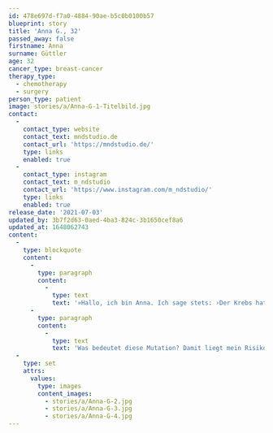 ```yaml
---
id: 478e697d-f7a0-4884-90ae-b5c0b0100b57
blueprint: story
title: 'Anna G., 32'
passed_away: false
firstname: Anna
surname: Güttler
age: 32
cancer_type: breast-cancer
therapy_type:
  - chemotherapy
  - surgery
person_type: patient
image: stories/a/Anna-G-1-Titelbild.jpg
contact:
  -
    contact_type: website
    contact_text: mndstudio.de
    contact_url: 'https://mndstudio.de/'
    type: links
    enabled: true
  -
    contact_type: instagram
    contact_text: m_ndstudio
    contact_url: 'https://www.instagram.com/m_ndstudio/'
    type: links
    enabled: true
release_date: '2021-07-03'
updated_by: 3b7f2d63-0aed-4ba3-824c-3b1650cef8a6
updated_at: 1648062743
content:
  -
    type: blockquote
    content:
      -
        type: paragraph
        content:
          -
            type: text
            text: '»Hallo, ich bin Anna. Ich sage stets: ›Der Krebs hat mir viel genommen, aber mehr noch geschenkt.‹ 2017 erhielt ich meine Erstdiagnose mit 28 Jahren: Triple negativer Brustkrebs und BRCA1-Genmutation-Trägerin.'
      -
        type: paragraph
        content:
          -
            type: text
            text: 'Was bedeutet diese Mutation? Damit liegt mein Risiko an Brustkrebs zu erkranken bei 90% – bei Frauen ohne Genmutation liegt das Risiko bei ca. 13%. Ein Schock, keine Frage, aber für mich der Stein, der alles ins Rollen brachte. Es war der Auslöser für meine Reise zu mir selbst: Wer bin ich, was will im Leben wirklich und warum bin ich hier auf dieser Welt? Nach meiner Behandlung, schloss ich eine Weiterbildung zum Health Coach und Mentaltrainerin ab. Heute möchte ich Menschen mit Krebs auf ihrem Weg der Genesung begleiten und ihre Resilienz trainieren. Mein Motto: Mental gestärkt durch den Krebs. Vier Monate Selbstständigkeit und dann der zweite Schock: Im März 2021 erhielt ich meine zweite Brustkrebsdiagnose. Obwohl ich wusste, was auf mich zukommt oder vielleicht gerade deswegen, stand und stehe ich vor ganz anderen mentalen und körperlichen Herausforderungen. Doch ich gebe nicht auf und habe noch viel zu lernen. Ich gehe weiter meinen Weg, nehme die vermeintlichen Umwege als Stationen auf meiner Reise wahr und habe am Horizont immer meine Vision im Blick: Einklang zwischen meinem Körper und Geist finden, das Thema ›Krebs‹ in der Gesellschaft enttabuisieren und proaktiv aufklären. Wer ist auch auf der Reise? Lass uns zusammen ein Stück des Weges gehen …«'
  -
    type: set
    attrs:
      values:
        type: images
        content_images:
          - stories/a/Anna-G-2.jpg
          - stories/a/Anna-G-3.jpg
          - stories/a/Anna-G-4.jpg
---
```

